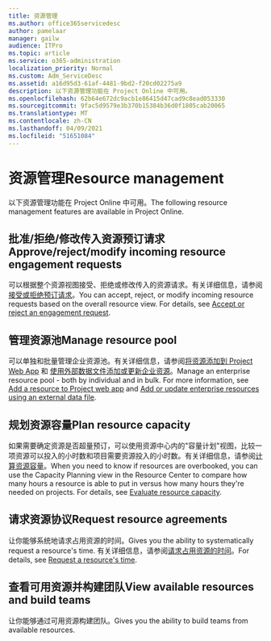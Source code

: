 ```yaml
---
title: 资源管理
ms.author: office365servicedesc
author: pamelaar
manager: gailw
audience: ITPro
ms.topic: article
ms.service: o365-administration
localization_priority: Normal
ms.custom: Adm_ServiceDesc
ms.assetid: a16d95d3-61af-4481-9bd2-f20cd02275a9
description: 以下资源管理功能在 Project Online 中可用。
ms.openlocfilehash: 62b64e672dc9acb1e86415d47cad9c8ead053330
ms.sourcegitcommit: 9fac5d9579e3b370b15384b36d0f1805cab20065
ms.translationtype: MT
ms.contentlocale: zh-CN
ms.lasthandoff: 04/09/2021
ms.locfileid: "51651084"
---
```

# <a name="resource-management"></a><span data-ttu-id="7acb3-103">资源管理</span><span class="sxs-lookup"><span data-stu-id="7acb3-103">Resource management</span></span>

<span data-ttu-id="7acb3-104">以下资源管理功能在 Project Online 中可用。</span><span class="sxs-lookup"><span data-stu-id="7acb3-104">The following resource management features are available in Project Online.</span></span>
  
## <a name="approverejectmodify-incoming-resource-engagement-requests"></a><span data-ttu-id="7acb3-105">批准/拒绝/修改传入资源预订请求</span><span class="sxs-lookup"><span data-stu-id="7acb3-105">Approve/reject/modify incoming resource engagement requests</span></span>

<span data-ttu-id="7acb3-p101">可以根据整个资源视图接受、拒绝或修改传入的资源请求。有关详细信息，请参阅[接受或拒绝预订请求](https://go.microsoft.com/fwlink/?LinkID=823659&amp;clcid=0x409)。</span><span class="sxs-lookup"><span data-stu-id="7acb3-p101">You can accept, reject, or modify incoming resource requests based on the overall resource view. For details, see [Accept or reject an engagement request](https://go.microsoft.com/fwlink/?LinkID=823659&amp;clcid=0x409).</span></span>
  
## <a name="manage-resource-pool"></a><span data-ttu-id="7acb3-108">管理资源池</span><span class="sxs-lookup"><span data-stu-id="7acb3-108">Manage resource pool</span></span>

<span data-ttu-id="7acb3-p102">可以单独和批量管理企业资源池。有关详细信息，请参阅[将资源添加到 Project Web App](https://go.microsoft.com/fwlink/?LinkID=823660&amp;clcid=0x409) 和 [使用外部数据文件添加或更新企业资源](https://go.microsoft.com/fwlink/?LinkID=823661&amp;clcid=0x409)。</span><span class="sxs-lookup"><span data-stu-id="7acb3-p102">Manage an enterprise resource pool - both by individual and in bulk. For more information, see [Add a resource to Project web app](https://go.microsoft.com/fwlink/?LinkID=823660&amp;clcid=0x409) and [Add or update enterprise resources using an external data file](https://go.microsoft.com/fwlink/?LinkID=823661&amp;clcid=0x409).</span></span>
  
## <a name="plan-resource-capacity"></a><span data-ttu-id="7acb3-111">规划资源容量</span><span class="sxs-lookup"><span data-stu-id="7acb3-111">Plan resource capacity</span></span>

<span data-ttu-id="7acb3-p103">如果需要确定资源是否超量预订，可以使用资源中心内的"容量计划"视图，比较一项资源可以投入的小时数和项目需要资源投入的小时数。有关详细信息，请参阅[计算资源容量](https://go.microsoft.com/fwlink/?LinkID=823662&amp;clcid=0x409)。</span><span class="sxs-lookup"><span data-stu-id="7acb3-p103">When you need to know if resources are overbooked, you can use the Capacity Planning view in the Resource Center to compare how many hours a resource is able to put in versus how many hours they're needed on projects. For details, see [Evaluate resource capacity](https://go.microsoft.com/fwlink/?LinkID=823662&amp;clcid=0x409).</span></span>
  
## <a name="request-resource-agreements"></a><span data-ttu-id="7acb3-114">请求资源协议</span><span class="sxs-lookup"><span data-stu-id="7acb3-114">Request resource agreements</span></span>

<span data-ttu-id="7acb3-115">让你能够系统地请求占用资源的时间。</span><span class="sxs-lookup"><span data-stu-id="7acb3-115">Gives you the ability to systematically request a resource's time.</span></span> <span data-ttu-id="7acb3-116">有关详细信息，请参阅[请求占用资源的时间](https://go.microsoft.com/fwlink/?LinkID=823663&amp;clcid=0x409)。</span><span class="sxs-lookup"><span data-stu-id="7acb3-116">For details, see [Request a resource's time](https://go.microsoft.com/fwlink/?LinkID=823663&amp;clcid=0x409).</span></span>
  
## <a name="view-available-resources-and-build-teams"></a><span data-ttu-id="7acb3-117">查看可用资源并构建团队</span><span class="sxs-lookup"><span data-stu-id="7acb3-117">View available resources and build teams</span></span>

<span data-ttu-id="7acb3-118">让你能够通过可用资源构建团队。</span><span class="sxs-lookup"><span data-stu-id="7acb3-118">Gives you the ability to build teams from available resources.</span></span>
  